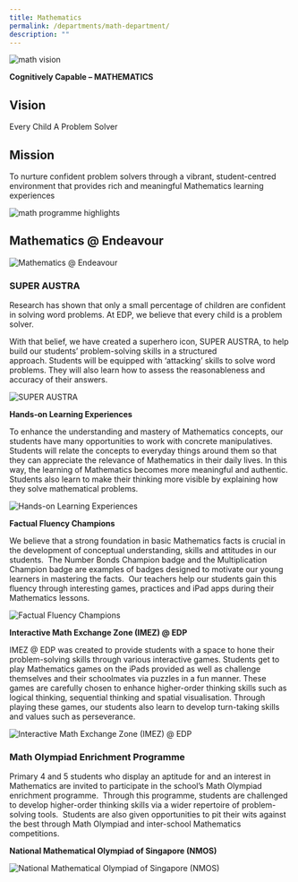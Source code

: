 ```yaml
---
title: Mathematics
permalink: /departments/math-department/
description: ""
---
```

![math vision](/images/math_vision.jpg)

**Cognitively Capable – MATHEMATICS**

## Vision

Every Child A Problem Solver

## Mission


To nurture confident problem solvers through a vibrant, student-centred environment that provides rich and meaningful Mathematics learning experiences

![math programme highlights](/images/math_programme_highlights.jpg)

## Mathematics @ Endeavour

![Mathematics @ Endeavour](/images/Mathematics%20@%20Endeavour.png)

### **SUPER AUSTRA**

Research has shown that only a small percentage of children are confident in solving word problems. At EDP, we believe that every child is a problem solver.

With that belief, we have created a superhero icon, SUPER AUSTRA, to help build our students’ problem-solving skills in a structured approach. Students will be equipped with ‘attacking’ skills to solve word problems. They will also learn how to assess the reasonableness and accuracy of their answers.

![SUPER AUSTRA](/images/Super-Austra-1-724x1024.png)

**Hands-on Learning Experiences**

To enhance the understanding and mastery of Mathematics concepts, our students have many opportunities to work with concrete manipulatives. Students will relate the concepts to everyday things around them so that they can appreciate the relevance of Mathematics in their daily lives. In this way, the learning of Mathematics becomes more meaningful and authentic. Students also learn to make their thinking more visible by explaining how they solve mathematical problems.

![Hands-on Learning Experiences](/images/Hands-on%20Learning%20Experiences.png)

**Factual Fluency Champions**

We believe that a strong foundation in basic Mathematics facts is crucial in the development of conceptual understanding, skills and attitudes in our students.  The Number Bonds Champion badge and the Multiplication Champion badge are examples of badges designed to motivate our young learners in mastering the facts.  Our teachers help our students gain this fluency through interesting games, practices and iPad apps during their Mathematics lessons.

![Factual Fluency Champions](/images/Factual%20Fluency%20Champions.png)

**Interactive Math Exchange Zone (IMEZ) @ EDP**

IMEZ @ EDP was created to provide students with a space to hone their problem-solving skills through various interactive games. Students get to play Mathematics games on the iPads provided as well as challenge themselves and their schoolmates via puzzles in a fun manner. These games are carefully chosen to enhance higher-order thinking skills such as logical thinking, sequential thinking and spatial visualisation. Through playing these games, our students also learn to develop turn-taking skills and values such as perseverance.

![Interactive Math Exchange Zone (IMEZ) @ EDP](/images/Interactive%20Math%20Exchange%20Zone%20(IMEZ)%20@%20EDP.png)

### **Math Olympiad Enrichment Programme**

Primary 4 and 5 students who display an aptitude for and an interest in Mathematics are invited to participate in the school’s Math Olympiad enrichment programme.  Through this programme, students are challenged to develop higher-order thinking skills via a wider repertoire of problem-solving tools.  Students are also given opportunities to pit their wits against the best through Math Olympiad and inter-school Mathematics competitions.

**National Mathematical Olympiad of Singapore (NMOS)**

![National Mathematical Olympiad of Singapore (NMOS)](/images/Congratulations-NMOS-ACS-768x614.png)